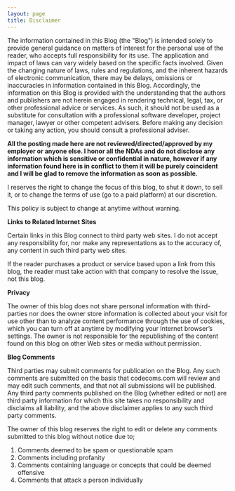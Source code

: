 ```yaml
---
layout: page
title: Disclaimer
---
```



The information contained in this Blog (the "Blog") is intended solely to provide general guidance on matters of interest for the personal use of the reader, who accepts full responsibility for its use. The application and impact of laws can vary widely based on the specific facts involved. Given the changing nature of laws, rules and regulations, and the inherent hazards of electronic communication, there may be delays, omissions or inaccuracies in information contained in this Blog. Accordingly, the information on this Blog is provided with the understanding that the authors and publishers are not herein engaged in rendering technical, legal, tax, or other professional advice or services. As such, it should not be used as a substitute for consultation with a professional software developer, project manager, lawyer or other competent advisers. Before making any decision or taking any action, you should consult a professional adviser.

<strong>All the posting made here are not reviewed/directed/approved by my employer or anyone else. I honor all the NDAs and do not disclose any information which is sensitive or confidential in nature, however if any information found here is in conflict to them it will be purely coincident and I will be glad to remove the information as soon as possible.</strong>

I reserves the right to change the focus of this blog, to shut it down, to sell it, or to change the terms of use (go to a paid platform) at our discretion.

This policy is subject to change at anytime without warning.

<strong>Links to Related Internet Sites</strong>

Certain links in this Blog connect to third party web sites. I do not accept any responsibility for, nor make any representations as to the accuracy of, any content in such third party web sites.

If the reader purchases a product or service based upon a link from this blog, the reader must take action with that company to resolve the issue, not this blog.

<strong>Privacy</strong>

The owner of this blog does not share personal information with third-parties nor does the owner store information is collected about your visit for use other than to analyze content performance through the use of cookies, which you can turn off at anytime by modifying your Internet browser’s settings. The owner is not responsible for the republishing of the content found on this blog on other Web sites or media without permission.

<strong>Blog Comments</strong>

Third parties may submit comments for publication on the Blog. Any such comments are submitted on the basis that codecoms.com will review and may edit such comments, and that not all submissions will be published. Any third party comments published on the Blog (whether edited or not) are third party information for which this site takes no responsibility and disclaims all liability, and the above disclaimer applies to any such third party comments.

The owner of this blog reserves the right to edit or delete any comments submitted to this blog without notice due to;

1. Comments deemed to be spam or questionable spam
2. Comments including profanity
3. Comments containing language or concepts that could be deemed offensive
4. Comments that attack a person individually